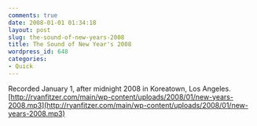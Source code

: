 ```yaml
---
comments: true
date: 2008-01-01 01:34:18
layout: post
slug: the-sound-of-new-years-2008
title: The Sound of New Year's 2008
wordpress_id: 648
categories:
- Quick
---
```


Recorded January 1, after midnight 2008 in Koreatown, Los Angeles.
[http://ryanfitzer.com/main/wp-content/uploads/2008/01/new-years-2008.mp3](http://ryanfitzer.com/main/wp-content/uploads/2008/01/new-years-2008.mp3)
